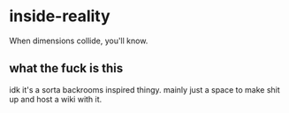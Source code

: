 # inside-reality
When dimensions collide, you'll know.

## what the fuck is this
idk it's a sorta backrooms inspired thingy. mainly just a space to make shit up and host a wiki with it.
